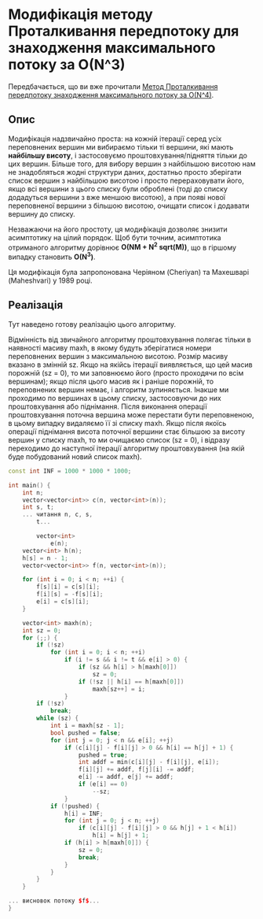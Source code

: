 # Модифікація методу Проталкивання передпотоку для знаходження максимального потоку за O(N^3)

Передбачається, що ви вже прочитали [Метод Проталкивання передпотоку знаходження максимального потоку за O(N^4)](preflow_push).

## Опис

Модифікація надзвичайно проста: на кожній ітерації серед усіх переповнених вершин ми вибираємо тільки ті вершини, які мають **найбільшу висоту**, і застосовуємо проштовхування/підняття тільки до цих вершин. Більше того, для вибору вершин з найбільшою висотою нам не знадобляться жодні структури даних, достатньо просто зберігати список вершин з найбільшою висотою і просто перераховувати його, якщо всі вершини з цього списку були оброблені (тоді до списку додадуться вершини з вже меншою висотою), а при появі нової переповненої вершини з більшою висотою, очищати список і додавати вершину до списку.

Незважаючи на його простоту, ця модифікація дозволяє знизити асимптотику на цілий порядок. Щоб бути точним, асимптотика отриманого алгоритму дорівнює **O(NM + N<sup>2</sup> sqrt(M))**, що в гіршому випадку становить **O(N<sup>3</sup>)**.

Ця модифікація була запропонована Черіяном (Cheriyan) та Махешварі (Maheshvari) у 1989 році.

## Реалізація

Тут наведено готову реалізацію цього алгоритму.

Відмінність від звичайного алгоритму проштовхування полягає тільки в наявності масиву maxh, в якому будуть зберігатися номери переповнених вершин з максимальною висотою. Розмір масиву вказано в змінній sz. Якщо на якійсь ітерації виявляється, що цей масив порожній (sz = 0), то ми заповнюємо його (просто проходячи по всім вершинам); якщо після цього масив як і раніше порожній, то переповнених вершин немає, і алгоритм зупиняється. Інакше ми проходимо по вершинах в цьому списку, застосовуючи до них проштовхування або піднімання. Після виконання операції проштовхування поточна вершина може перестати бути переповненою, в цьому випадку видаляємо її зі списку maxh. Якщо після якоїсь операції піднімання висота поточної вершини стає більшою за висоту вершин у списку maxh, то ми очищаємо список (sz = 0), і відразу переходимо до наступної ітерації алгоритму проштовхування (на якій буде побудований новий список maxh).

<!--- TODO: specify code snippet id -->
``` cpp
const int INF = 1000 * 1000 * 1000;

int main() {
    int n;
    vector<vector<int>> c(n, vector<int>(n));
    int s, t;
    ... читання n, c, s,
        t...

        vector<int>
            e(n);
    vector<int> h(n);
    h[s] = n - 1;
    vector<vector<int>> f(n, vector<int>(n));

    for (int i = 0; i < n; ++i) {
        f[s][i] = c[s][i];
        f[i][s] = -f[s][i];
        e[i] = c[s][i];
    }

    vector<int> maxh(n);
    int sz = 0;
    for (;;) {
        if (!sz)
            for (int i = 0; i < n; ++i)
                if (i != s && i != t && e[i] > 0) {
                    if (sz && h[i] > h[maxh[0]])
                        sz = 0;
                    if (!sz || h[i] == h[maxh[0]])
                        maxh[sz++] = i;
                }
        if (!sz)
            break;
        while (sz) {
            int i = maxh[sz - 1];
            bool pushed = false;
            for (int j = 0; j < n && e[i]; ++j)
                if (c[i][j] - f[i][j] > 0 && h[i] == h[j] + 1) {
                    pushed = true;
                    int addf = min(c[i][j] - f[i][j], e[i]);
                    f[i][j] += addf, f[j][i] -= addf;
                    e[i] -= addf, e[j] += addf;
                    if (e[i] == 0)
                        --sz;
                }
            if (!pushed) {
                h[i] = INF;
                for (int j = 0; j < n; ++j)
                    if (c[i][j] - f[i][j] > 0 && h[j] + 1 < h[i])
                        h[i] = h[j] + 1;
                if (h[i] > h[maxh[0]]) {
                    sz = 0;
                    break;
                }
            }
        }
    }

... висновок потоку $f$...
}
```